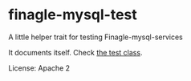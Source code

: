 finagle-mysql-test
==================

A little helper trait for testing Finagle-mysql-services

It documents itself. Check [the test class](https://github.com/eirslett/finagle-mysql-test/blob/master/src/test/scala/com/github/eirslett/finagle/mysql/MySQLTestHelperSpec.scala).

License: Apache 2
